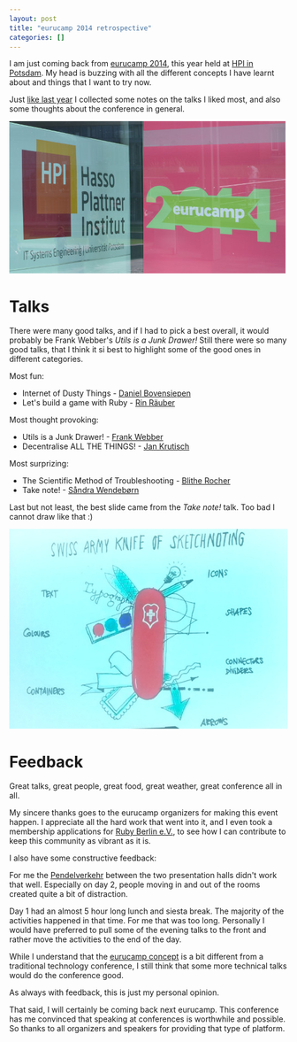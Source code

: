 ```yaml
---
layout: post
title: "eurucamp 2014 retrospective"
categories: []
---
```


I am just coming back from [eurucamp 2014](http://2014.eurucamp.org), this year held at [HPI in Potsdam](http://hpi.de). My head is buzzing with all the different concepts I have learnt about and things that I want to try now.

Just [like last year](/2013/08/eurucamp-2013-retrospective/) I collected some notes on the talks I liked most, and also some thoughts about the conference in general.

![eurucamp 2014 logo](/images/eurucamp2014-logo.jpg)

# Talks

There were many good talks, and if I had to pick a best overall, it would probably be Frank Webber's *Utils is a Junk Drawer!* Still there were so many good talks, that I think it si best to highlight some of the good ones in different categories. 

Most fun:

* Internet of Dusty Things - [Daniel Bovensiepen](https://twitter.com/bovensiepen)
* Let's build a game with Ruby - [Rin Räuber](https://twitter.com/rinpaku)

Most thought provoking:

* Utils is a Junk Drawer! - [Frank Webber](https://twitter.com/franklinwebber)
* Decentralise ALL THE THINGS! - [Jan Krutisch](https://twitter.com/halfbyte)

Most surprizing:

* The Scientific Method of Troubleshooting - [Blithe Rocher](https://twitter.com/blithe)
* Take note! - [Såndra Wendebørn](https://twitter.com/pippidot)

Last but not least, the best slide came from the *Take note!* talk. Too bad I cannot draw like that :)

![best eurucamp 2014 slides](/images/eurucamp2014-knife.jpg)

# Feedback

Great talks, great people, great food, great weather, great conference all in all. 

My sincere thanks goes to the eurucamp organizers for making this event happen. I appreciate all the hard work that went into it, and I even took a membership applications for [Ruby Berlin e.V.](http://rubyberlin.org), to see how I can contribute to keep this community as vibrant as it is.

I also have some constructive feedback:

For me the [Pendelverkehr](http://blog.eurucamp.org/2014/07/25/pendelverkehr) between the two presentation halls didn't work that well. Especially on day 2, people moving in and out of the rooms created quite a bit of distraction.

Day 1 had an almost 5 hour long lunch and siesta break. The majority of the activities happened in that time. For me that was too long. Personally I would have preferred to pull some of the evening talks to the front and rather move the activities to the end of the day.

While I understand that the [eurucamp concept](http://2014.eurucamp.org/concept/) is a bit different from a traditional technology conference, I still think that some more technical talks would do the conference good.

As always with feedback, this is just my personal opinion.

That said, I will certainly be coming back next eurucamp. This conference has me convinced that speaking at conferences is worthwhile and possible. So thanks to all organizers and speakers for providing that type of platform.


